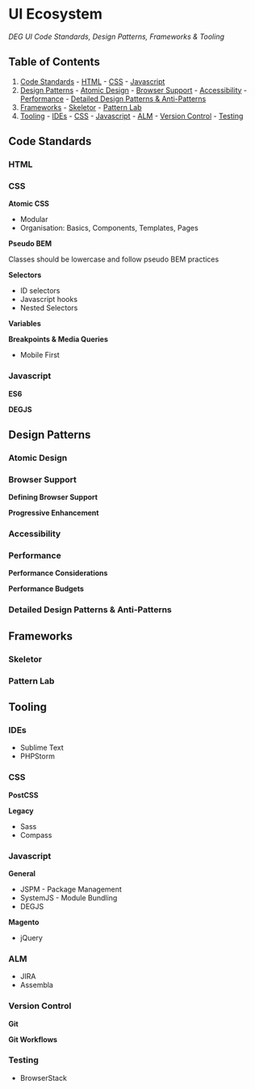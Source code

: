 # UI Ecosystem

*DEG UI Code Standards, Design Patterns, Frameworks & Tooling*

## Table of Contents

  1. [Code Standards](#code-standards)
    - [HTML](#html)
    - [CSS](#css)
    - [Javascript](#javascript)
  1. [Design Patterns](#design-patterns)
    - [Atomic Design](#atomic-design)
    - [Browser Support](#browser-support)
    - [Accessibility](#accessibility)
    - [Performance](#performance)
    - [Detailed Design Patterns & Anti-Patterns](#detailed-design-patterns--anti-patterns)
  1. [Frameworks](#frameworks)
    - [Skeletor](#skeletor)
    - [Pattern Lab](#pattern-lab)
  1. [Tooling](#tooling)
    - [IDEs](#ides)
    - [CSS](#css-1)
    - [Javascript](#javascript-1)
    - [ALM](#alm)
    - [Version Control](#version-control)
    - [Testing](#testing)


## Code Standards

### HTML

### CSS
**Atomic CSS**
* Modular
* Organisation: Basics, Components, Templates, Pages

**Pseudo BEM**

Classes should be lowercase and follow pseudo BEM practices

**Selectors**
* ID selectors
* Javascript hooks
* Nested Selectors

**Variables**

**Breakpoints & Media Queries**
* Mobile First

### Javascript
**ES6**

**DEGJS**

## Design Patterns

### Atomic Design

### Browser Support
**Defining Browser Support**

**Progressive Enhancement**

### Accessibility

### Performance
**Performance Considerations**

**Performance Budgets**


### Detailed Design Patterns & Anti-Patterns

## Frameworks

### Skeletor

### Pattern Lab


## Tooling

### IDEs
* Sublime Text
* PHPStorm

### CSS
**PostCSS**

**Legacy**
* Sass
* Compass

### Javascript
**General**
* JSPM - Package Management
* SystemJS - Module Bundling
* DEGJS

**Magento**
* jQuery

### ALM
* JIRA
* Assembla

### Version Control
**Git**

**Git Workflows**

### Testing
* BrowserStack
